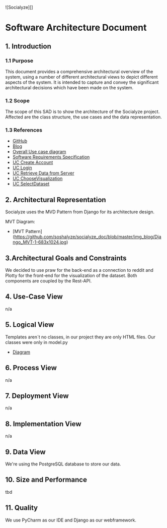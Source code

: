 ![Socialyze][]
# Software Architecture Document


## 1. Introduction 
### 1.1 Purpose
This document provides a comprehensive architectural overview of the system, 
using a number of different architectural views to depict different aspects of the system. 
It is intended to capture and convey the significant architectural decisions which have been made on the system.

### 1.2 Scope
The scope of this SAD is to show the architecture of the Socialyze project. Affected are the class structure, the use cases and the data representation.

### 1.3 References
- [GitHub](https://github.com/soshalyze)
- [Blog](https://socialyze807275475.wordpress.com/)
- [Overall Use case diagram](https://github.com/soshalyze/socialyze_doc/blob/master/usecase/use_case_diagram.png)
- [Software Requirements Specification](SRS.MD)
- [UC Create Account](markdown_CreateAccount.md)
- [UC Login](markdown_Login.md)
- [UC Retrieve Data from Server](markdown_ChooseVisualizationType.md)
- [UC ChooseVisualization](markdown_RetrrieveDataFromServer.md)
- [UC SelectDataset](markdown_SelectDataset.md)


## 2. Architectural Representation
Socialyze uses the MVD Pattern from Django for its architecture design.

MVT Diagram: 
- [MVT Pattern] (https://github.com/soshalyze/socialyze_doc/blob/master/img_blog/Django_MVT-1-683x1024.jpg)



## 3.Architectural Goals and Constraints 
We decided to use praw for the back-end as a connection to reddit and Plotty for the front-end for the visualization of the dataset.
Both components are coupled by the Rest-API. 

## 4. Use-Case View 
n/a

## 5. Logical View
Templates aren´t no classes, in our project they are only HTML files.
Our classes were only in model.py

- [Diagram](https://github.com/soshalyze/socialyze_doc/blob/master/img_blog/LogicalView.png)


## 6. Process View
n/a

## 7. Deployment View
n/a
## 8. Implementation View
n/a

## 9. Data View
We're using the PostgreSQL database to store our data. 


## 10. Size and Performance
tbd

## 11. Quality
We use PyCharm as our IDE and Django as our webframework.
